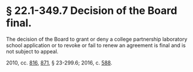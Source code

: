 # § 22.1-349.7 Decision of the Board final.

<p>The decision of the Board to grant or deny a college partnership laboratory school application or to revoke or fail to renew an agreement is final and is not subject to appeal.</p><p>2010, cc. <a href='http://lis.virginia.gov/cgi-bin/legp604.exe?101+ful+CHAP0816'>816</a>, <a href='http://lis.virginia.gov/cgi-bin/legp604.exe?101+ful+CHAP0871'>871</a>, § 23-299.6; 2016, c. <a href='http://lis.virginia.gov/cgi-bin/legp604.exe?161+ful+CHAP0588'>588</a>.</p>